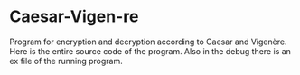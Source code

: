 # Caesar-Vigen-re
Program for encryption and decryption according to Caesar and Vigenère.
Here is the entire source code of the program. Also in the debug there is an ex file of the running program.
